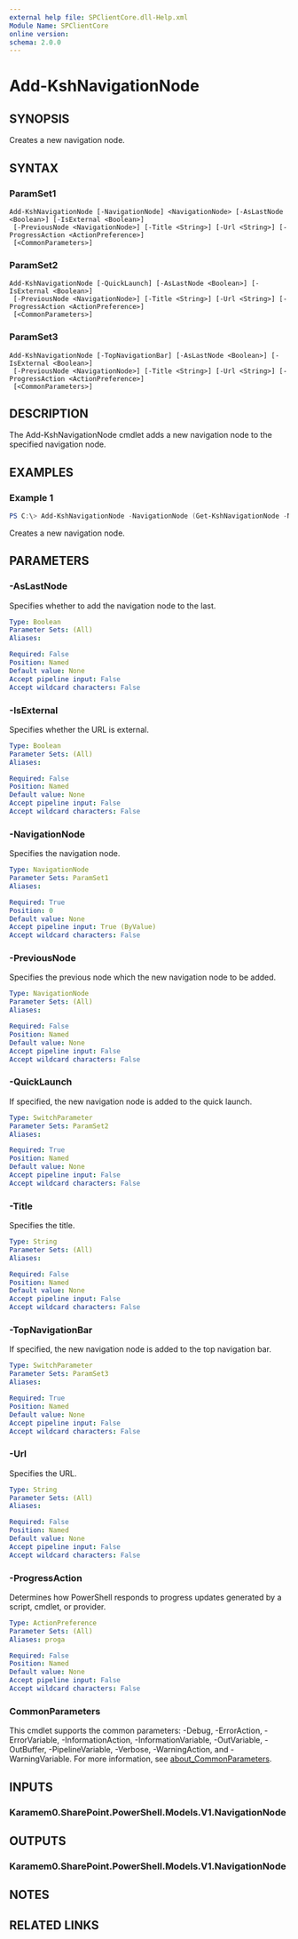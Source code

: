 ```yaml
---
external help file: SPClientCore.dll-Help.xml
Module Name: SPClientCore
online version:
schema: 2.0.0
---
```


# Add-KshNavigationNode

## SYNOPSIS
Creates a new navigation node.

## SYNTAX

### ParamSet1
```
Add-KshNavigationNode [-NavigationNode] <NavigationNode> [-AsLastNode <Boolean>] [-IsExternal <Boolean>]
 [-PreviousNode <NavigationNode>] [-Title <String>] [-Url <String>] [-ProgressAction <ActionPreference>]
 [<CommonParameters>]
```

### ParamSet2
```
Add-KshNavigationNode [-QuickLaunch] [-AsLastNode <Boolean>] [-IsExternal <Boolean>]
 [-PreviousNode <NavigationNode>] [-Title <String>] [-Url <String>] [-ProgressAction <ActionPreference>]
 [<CommonParameters>]
```

### ParamSet3
```
Add-KshNavigationNode [-TopNavigationBar] [-AsLastNode <Boolean>] [-IsExternal <Boolean>]
 [-PreviousNode <NavigationNode>] [-Title <String>] [-Url <String>] [-ProgressAction <ActionPreference>]
 [<CommonParameters>]
```

## DESCRIPTION
The Add-KshNavigationNode cmdlet adds a new navigation node to the specified navigation node.

## EXAMPLES

### Example 1
```powershell
PS C:\> Add-KshNavigationNode -NavigationNode (Get-KshNavigationNode -NavigationNodeId 2001) -Title 'Bing' -Url 'https://www.bing.com'
```

Creates a new navigation node.

## PARAMETERS

### -AsLastNode
Specifies whether to add the navigation node to the last.

```yaml
Type: Boolean
Parameter Sets: (All)
Aliases:

Required: False
Position: Named
Default value: None
Accept pipeline input: False
Accept wildcard characters: False
```

### -IsExternal
Specifies whether the URL is external.

```yaml
Type: Boolean
Parameter Sets: (All)
Aliases:

Required: False
Position: Named
Default value: None
Accept pipeline input: False
Accept wildcard characters: False
```

### -NavigationNode
Specifies the navigation node.

```yaml
Type: NavigationNode
Parameter Sets: ParamSet1
Aliases:

Required: True
Position: 0
Default value: None
Accept pipeline input: True (ByValue)
Accept wildcard characters: False
```

### -PreviousNode
Specifies the previous node which the new navigation node to be added.

```yaml
Type: NavigationNode
Parameter Sets: (All)
Aliases:

Required: False
Position: Named
Default value: None
Accept pipeline input: False
Accept wildcard characters: False
```

### -QuickLaunch
If specified, the new navigation node is added to the quick launch.

```yaml
Type: SwitchParameter
Parameter Sets: ParamSet2
Aliases:

Required: True
Position: Named
Default value: None
Accept pipeline input: False
Accept wildcard characters: False
```

### -Title
Specifies the title.

```yaml
Type: String
Parameter Sets: (All)
Aliases:

Required: False
Position: Named
Default value: None
Accept pipeline input: False
Accept wildcard characters: False
```

### -TopNavigationBar
If specified, the new navigation node is added to the top navigation bar.

```yaml
Type: SwitchParameter
Parameter Sets: ParamSet3
Aliases:

Required: True
Position: Named
Default value: None
Accept pipeline input: False
Accept wildcard characters: False
```

### -Url
Specifies the URL.

```yaml
Type: String
Parameter Sets: (All)
Aliases:

Required: False
Position: Named
Default value: None
Accept pipeline input: False
Accept wildcard characters: False
```

### -ProgressAction
Determines how PowerShell responds to progress updates generated by a script, cmdlet, or provider.

```yaml
Type: ActionPreference
Parameter Sets: (All)
Aliases: proga

Required: False
Position: Named
Default value: None
Accept pipeline input: False
Accept wildcard characters: False
```

### CommonParameters
This cmdlet supports the common parameters: -Debug, -ErrorAction, -ErrorVariable, -InformationAction, -InformationVariable, -OutVariable, -OutBuffer, -PipelineVariable, -Verbose, -WarningAction, and -WarningVariable. For more information, see [about_CommonParameters](http://go.microsoft.com/fwlink/?LinkID=113216).

## INPUTS

### Karamem0.SharePoint.PowerShell.Models.V1.NavigationNode

## OUTPUTS

### Karamem0.SharePoint.PowerShell.Models.V1.NavigationNode

## NOTES

## RELATED LINKS
